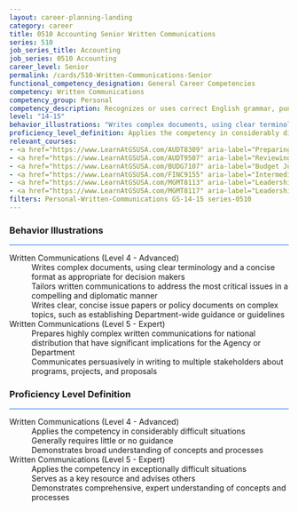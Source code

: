 ```yaml
---
layout: career-planning-landing
category: career
title: 0510 Accounting Senior Written Communications
series: 510
job_series_title: Accounting
job_series: 0510 Accounting
career_level: Senior
permalink: /cards/510-Written-Communications-Senior
functional_competency_designation: General Career Competencies
competency: Written Communications
competency_group: Personal
competency_description: Recognizes or uses correct English grammar, punctuation, and spelling; communicates information (for example, facts, ideas, or messages) in a succinct and organized manner; produces written information, which may include technical material, that is appropriate for the intended audience
level: "14-15"
behavior_illustrations: "Writes complex documents, using clear terminology and a concise format as appropriate for decision makers ? Tailors written communications to address the most critical issues in a compelling and diplomatic manner ? Writes clear, concise issue papers or policy documents on complex topics, such as establishing Department-wide guidance or guidelines ? Prepares highly complex written communications for national distribution that have significant implications for the Agency or Department ? Communicates persuasively in writing to multiple stakeholders about programs, projects, and proposals"
proficiency_level_definition: Applies the competency in considerably difficult situations ? Generally requires little or no guidance ? Demonstrates broad understanding of concepts and processes ? Applies the competency in exceptionally difficult situations ? Serves as a key resource and advises others ? Demonstrates comprehensive, expert understanding of concepts and processes
relevant_courses: 
- <a href="https://www.LearnAtGSUSA.com/AUDT8309" aria-label="Preparing Effective IG Semiannual Reports to Congress (AUDT8300), GSU - https://www.LearnAtGSUSA.com/AUDT8309">Preparing Effective IG Semiannual Reports to Congress (AUDT8300), GSU</a>
- <a href="https://www.LearnAtGSUSA.com/AUDT9507" aria-label="Reviewing Other Peoples Report Writing (AUDT9502), GSU - https://www.LearnAtGSUSA.com/AUDT9507">Reviewing Other Peoples Report Writing (AUDT9502), GSU</a>
- <a href="https://www.LearnAtGSUSA.com/BUDG7107" aria-label="Budget Justification and Presentation (BUDG7102), GSU - https://www.LearnAtGSUSA.com/BUDG7107">Budget Justification and Presentation (BUDG7102), GSU</a>
- <a href="https://www.LearnAtGSUSA.com/FINC9155" aria-label="Intermediate Decision Support Analytics (FINC9150), GSU - https://www.LearnAtGSUSA.com/FINC9155">Intermediate Decision Support Analytics (FINC9150), GSU</a>
- <a href="https://www.LearnAtGSUSA.com/MGMT8113" aria-label="Leadership Communication (MGMT8112), GSU - https://www.LearnAtGSUSA.com/MGMT8113">Leadership Communication (MGMT8112), GSU</a>
- <a href="https://www.LearnAtGSUSA.com/MGMT8117" aria-label="Leadership Communication (MGMT8112), GSU - https://www.LearnAtGSUSA.com/MGMT8117">Leadership Communication (MGMT8112), GSU</a>
filters: Personal-Written-Communications GS-14-15 series-0510
---
```


<div class="desktop:grid-col-6 margin-y-3">
  <div class="border-top-2 bg-white padding-3 shadow-5 height-full members-hover border-1px button-border border-top-blue radius-lg card-text-color">
    <h3>Behavior Illustrations</h3>
    <hr style="background-color: #1b74e0 !important;"/>
    <dl class="text-base card-content-color"><dt>Written Communications (Level 4 - Advanced)</dt><dd>Writes complex documents, using clear terminology and a concise format as appropriate for decision makers </dd><dd> Tailors written communications to address the most critical issues in a compelling and diplomatic manner </dd><dd> Writes clear, concise issue papers or policy documents on complex topics, such as establishing Department-wide guidance or guidelines</dd><dt>Written Communications (Level 5 - Expert)</dt><dd>Prepares highly complex written communications for national distribution that have significant implications for the Agency or Department </dd><dd> Communicates persuasively in writing to multiple stakeholders about programs, projects, and proposals</dd></dl>
  </div>
</div>
<div class="desktop:grid-col-6 margin-y-3">
  <div class="border-top-2 bg-white padding-3 shadow-5 height-full members-hover border-1px button-border border-top-blue radius-lg card-text-color">
    <h3>Proficiency Level Definition</h3>
     <hr style="background-color: #1b74e0 !important;"/>
    <dl class="text-base card-content-color"><dt>Written Communications (Level 4 - Advanced)</dt><dd>Applies the competency in considerably difficult situations </dd><dd> Generally requires little or no guidance </dd><dd> Demonstrates broad understanding of concepts and processes</dd><dt>Written Communications (Level 5 - Expert)</dt><dd>Applies the competency in exceptionally difficult situations </dd><dd> Serves as a key resource and advises others </dd><dd> Demonstrates comprehensive, expert understanding of concepts and processes</dd></dl>
  </div>
</div>